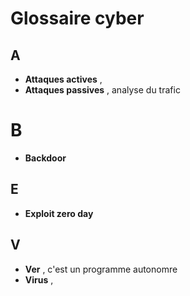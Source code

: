 # Glossaire cyber

## A
* **Attaques actives** ,  
* **Attaques passives** , analyse du trafic 

# B
* **Backdoor**

  
## E
* **Exploit zero day**

## V
* **Ver** , c'est un programme autonomre
* **Virus** ,  
